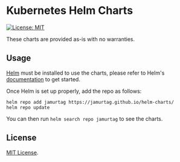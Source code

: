 # Kubernetes Helm Charts

[![License: MIT](https://img.shields.io/badge/License-MIT-green.svg)](https://opensource.org/licenses/MIT)

These charts are provided as-is with no warranties.

## Usage

[Helm](https://helm.sh) must be installed to use the charts, please refer to Helm's [documentation](https://helm.sh/docs/) to get started.

Once Helm is set up properly, add the repo as follows:

```shell
helm repo add jamurtag https://jamurtag.github.io/helm-charts/
helm repo update
```

You can then run `helm search repo jamurtag` to see the charts.

## License

[MIT License](./LICENSE).
